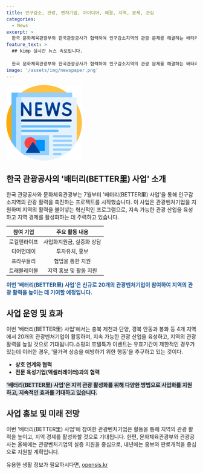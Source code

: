 ```yaml
---
title: 인구감소, 관광, 벤처기업, 아이디어, 해결, 지역, 문제, 관심
categories:
  - News
excerpt: >
  한국 문화체육관광부와 한국관광공사가 협력하여 인구감소지역의 관광 문제를 해결하는 배터리(BETTER里) 사업을 진행한다. 이 사업은 관광벤처기업에게 사업화지원금, 상담, 투자유치, 홍보 등을 지원하며, 제천, 단양, 안동, 봉화 등 4개 지역에서 20개의 기업이 참여할 예정이다. 지원을 통해 지역의 관광인구 증대와 지역경제 활성화가 기대된다.
feature_text: >
  ## kimp 실시간 뉴스 속보입니다.

  한국 문화체육관광부와 한국관광공사가 협력하여 인구감소지역의 관광 문제를 해결하는 배터리(BETTER里) 사업을 진행한다. 이 사업은 관광벤처기업에게 사업화지원금, 상담, 투자유치, 홍보 등을 지원하며, 제천, 단양, 안동, 봉화 등 4개 지역에서 20개의 기업이 참여할 예정이다. 지원을 통해 지역의 관광인구 증대와 지역경제 활성화가 기대된다.
image: '/assets/img/newspaper.png'
---
```


<p><img src="/assets/img/newspaper.png" alt="kimplant 속보" /></p>

<h2 data-ke-size="size26">한국 관광공사의 '배터리(BETTER里) 사업' 소개</h2>

<p data-ke-size="size16">한국 관광공사와 문화체육관광부는 7월부터 '배터리(BETTER里) 사업'을 통해 인구감소지역의 관광 활력을 촉진하는 프로젝트를 시작했습니다. 이 사업은 관광벤처기업을 지원하며 지역의 활력을 불어넣는 혁신적인 프로그램으로, 지속 가능한 관광 산업을 육성하고 지역 경제를 활성화하는 데 주력하고 있습니다.</p>

<table>
<thead>
<tr>
<th style="text-align: center;">참여 기업</th>
<th style="text-align: center;">주요 활동 내용</th>
</tr>
</thead>
<tbody>
<tr>
<td style="text-align: center;">로컬앤라이프</td>
<td style="text-align: center;">사업화지원금, 실증화 상담</td>
</tr>
<tr>
<td style="text-align: center;">디어먼데이</td>
<td style="text-align: center;">투자유치, 홍보</td>
</tr>
<tr>
<td style="text-align: center;">프라우들리</td>
<td style="text-align: center;">협업을 통한 지원</td>
</tr>
<tr>
<td style="text-align: center;">트래블레이블</td>
<td style="text-align: center;">지역 홍보 및 활동 지원</td>
</tr>
</tbody>
</table>

<p><b><span style="color: #1a5490;">이번 '배터리(BETTER里) 사업'은 신규로 20개의 관광벤처기업이 참여하여 지역의 관광 활력을 높이는 데 기여할 예정입니다.</span></b></p>

<h2 data-ke-size="size26">사업 운영 및 효과</h2>

<p data-ke-size="size16">이번 '배터리(BETTER里) 사업'에서는 충북 제천과 단양, 경북 안동과 봉화 등 4개 지역에서 20개의 관광벤처기업이 활동하며, 지속 가능한 관광 산업을 육성하고, 지역의 관광 활력을 높일 것으로 기대됩니다.쇼핑의 호텔특가 이벤트는 유효기간이 제한적인 경우가 있는데 이러한 경우, '물가격 상승을 예방하기 위한 행동'을 추구하고 있는 것이다.</p>

<ul>
<li><b>상호 연계와 협력</b></li>
<li><b>전문 육성기업(액셀러레이터)과의 협력</b></li>
</ul>

<p><b><span style="background-color: #21538527;">'배터리(BETTER里) 사업'은 지역 관광 활성화를 위해 다양한 방법으로 사업화를 지원하고, 지속적인 효과를 기대하고 있습니다.</span></b></p>

<h2 data-ke-size="size26">사업 홍보 및 미래 전망</h2>

<p data-ke-size="size16">이번 '배터리(BETTER里) 사업'에 참여한 관광벤처기업은 활동을 통해 지역의 관광 활력을 높이고, 지역 경제를 활성화할 것으로 기대됩니다. 한편, 문화체육관광부와 관광공사는 올해에는 관광벤처기업의 실증 지원을 중심으로, 내년에는 홍보와 판로개척을 중심으로 지원할 계획입니다.</p>
유용한 생활 정보가 필요하시다면, <a href="https://opensis.kr" rel="dofollow">opensis.kr</a>


